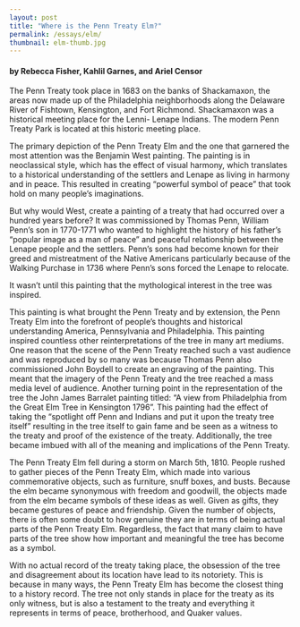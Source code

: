 ```yaml
---
layout: post
title: "Where is the Penn Treaty Elm?"
permalink: /essays/elm/
thumbnail: elm-thumb.jpg
---
```


#### by Rebecca Fisher, Kahlil Garnes, and Ariel Censor

The Penn Treaty took place in 1683 on the banks of Shackamaxon, the areas now made up of the Philadelphia neighborhoods along the Delaware River of Fishtown, Kensington, and Fort Richmond. Shackamaxon was a historical meeting place for the Lenni- Lenape Indians. The modern Penn Treaty Park is located at this historic meeting place.

The primary depiction of the Penn Treaty Elm and the one that garnered the most attention was the Benjamin West painting. The painting is in neoclassical style, which has the effect of visual harmony, which translates to a historical understanding of the settlers and Lenape as living in harmony and in peace. This resulted in creating “powerful symbol of peace” that took hold on many people’s imaginations.

But why would West, create a painting of a treaty that had occurred over a hundred years before? It was commissioned by Thomas Penn, William Penn’s son in 1770-1771 who wanted to highlight the history of his father’s “popular image as a man of peace” and peaceful relationship between the Lenape people and the settlers. Penn’s sons had become known for their greed and mistreatment of the Native Americans particularly because of the Walking Purchase in 1736 where Penn’s sons forced the Lenape to relocate.

It wasn’t until this painting that the mythological interest in the tree was inspired.

This painting is what brought the Penn Treaty and by extension, the Penn Treaty Elm into the forefront of people’s thoughts and historical understanding America, Pennsylvania and Philadelphia. This painting inspired countless other reinterpretations of the tree in many art mediums. One reason that the scene of the Penn Treaty reached such a vast audience and was reproduced by so many was because Thomas Penn also commissioned John Boydell to create an engraving of the painting. This meant that the imagery of the Penn Treaty and the tree reached a mass media level of audience. Another turning point in the representation of the tree the John James Barralet painting titled: “A view from Philadelphia from the Great Elm Tree in Kensington 1796”. This painting had the effect of taking the “spotlight off Penn and Indians and put it upon the treaty tree itself” resulting in the tree itself to gain fame and be seen as a witness to the treaty and proof of the existence of the treaty. Additionally, the tree became imbued with all of the meaning and implications of the Penn Treaty.

The Penn Treaty Elm fell during a storm on March 5th, 1810. People rushed to gather pieces of the Penn Treaty Elm, which made into various commemorative objects, such as furniture, snuff boxes, and busts. Because the elm became synonymous with freedom and goodwill, the objects made from the elm became symbols of these ideas as well. Given as gifts, they became gestures of peace and friendship. Given the number of objects, there is often some doubt to how genuine they are in terms of being actual parts of the Penn Treaty Elm. Regardless, the fact that many claim to have parts of the tree show how important and meaningful the tree has become as a symbol.

With no actual record of the treaty taking place, the obsession of the tree and disagreement about its location have lead to its notoriety. This is because in many ways, the Penn Treaty Elm has become the closest thing to a history record. The tree not only stands in place for the treaty as its only witness, but is also a testament to the treaty and everything it represents in terms of peace, brotherhood, and Quaker values.
